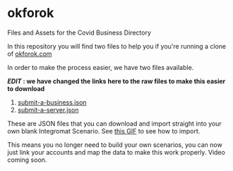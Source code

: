 # okforok
Files and Assets for the Covid Business Directory

In this repository you will find two files to help you if you're running a clone of [okforok.com](https://okforok.com)

In order to make the process easier, we have two files available. 

__*EDIT* : we have changed the links here to the raw files to make this easier to download__

1. [submit-a-business.json](https://raw.githubusercontent.com/rileyrichter/okforok/master/submit-a-business.json)
2. [submit-a-server.json](https://raw.githubusercontent.com/rileyrichter/okforok/master/submit-a-server.json)

These are JSON files that you can download and import straight into your own blank Integromat Scenario. See [this GIF](https://share.getcloudapp.com/xQug5gPm) to see how to import.
     
 This means you no longer need to build your own scenarios, you can now just link your accounts and map the data to make this work properly. Video coming soon.     
